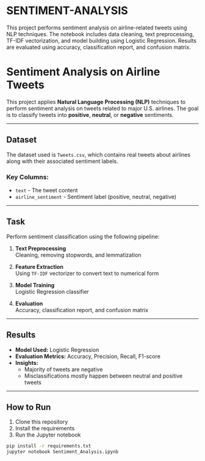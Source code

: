 # SENTIMENT-ANALYSIS
This project performs sentiment analysis on airline-related tweets using NLP techniques. The notebook includes data cleaning, text preprocessing, TF-IDF vectorization, and model building using Logistic Regression. Results are evaluated using accuracy, classification report, and confusion matrix.


# Sentiment Analysis on Airline Tweets

This project applies **Natural Language Processing (NLP)** techniques to perform sentiment analysis on tweets related to major U.S. airlines. The goal is to classify tweets into **positive**, **neutral**, or **negative** sentiments.

---

## Dataset

The dataset used is `Tweets.csv`, which contains real tweets about airlines along with their associated sentiment labels.

### Key Columns:
- `text` - The tweet content
- `airline_sentiment` - Sentiment label (positive, neutral, negative)

---

## Task

Perform sentiment classification using the following pipeline:

1. **Text Preprocessing**  
   Cleaning, removing stopwords, and lemmatization

2. **Feature Extraction**  
   Using `TF-IDF` vectorizer to convert text to numerical form

3. **Model Training**  
   Logistic Regression classifier

4. **Evaluation**  
   Accuracy, classification report, and confusion matrix

---

## Results

- **Model Used:** Logistic Regression
- **Evaluation Metrics:** Accuracy, Precision, Recall, F1-score
- **Insights:**  
  - Majority of tweets are negative  
  - Misclassifications mostly happen between neutral and positive tweets

---

## How to Run

1. Clone this repository  
2. Install the requirements  
3. Run the Jupyter notebook

```bash
pip install -r requirements.txt
jupyter notebook Sentiment_Analysis.ipynb

